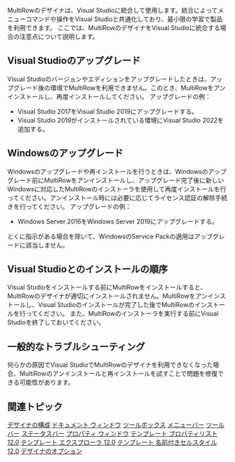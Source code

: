 MultiRowのデザイナは、Visual Studioに統合して使用します。統合によってメニューコマンドや操作をVisual Studioと共通化しており、最小限の学習で製品を利用できます。
ここでは、MultiRowのデザイナをVisual Studioに統合する場合の注意点について説明します。

## Visual Studioのアップグレード

Visual Studioのバージョンやエディションをアップグレードしたときは、アップグレード後の環境でMultiRowを利用できません。このとき、MultiRowをアンインストールし、再度インストールしてください。
アップグレードの例：
* Visual Studio 2017をVisual Studio 2019にアップグレードする。
* Visual Studio 2019がインストールされている環境にVisual Studio 2022を追加する。

## Windowsのアップグレード

Windowsのアップグレードや再インストールを行うときは、Windowsのアップグレード前にMultiRowをアンインストールし、アップグレード完了後に新しいWindowsに対応したMultiRowのインストーラを使用して再度インストールを行ってください。アンインストール時には必要に応じてライセンス認証の解除手続きを行ってください。
アップグレードの例：
* Windows Server 2016をWindows Server 2019にアップグレードする。

とくに指示がある場合を除いて、WindowsのService Packの適用はアップグレードに該当しません。

## Visual Studioとのインストールの順序

Visual Studioをインストールする前にMultiRowをインストールすると、MultiRowのデザイナが適切にインストールされません。MultiRowをアンインストールし、Visual Studioのインストールが完了した後でMultiRowのインストールを行ってください。
また、MultiRowのインストーラを実行する前にVisual Studioを終了しておいてください。

## 一般的なトラブルシューティング

何らかの原因でVisual StudioでMultiRowのデザイナを利用できなくなった場合、MultiRowのアンインストールと再インストールを試すことで問題を修復できる可能性があります。

## 関連トピック

[デザイナの構成](gcdocsite__documentlink?toc-item-id=05b97199-83cf-430b-8e01-192832beb998)
[ドキュメント ウィンドウ](gcdocsite__documentlink?toc-item-id=a50a7056-b7cb-4470-a8b4-968401758377)
[ツールボックス](gcdocsite__documentlink?toc-item-id=d8bffcdf-c91f-4b93-a25a-e563b7dd4e76)
[メニューバー](gcdocsite__documentlink?toc-item-id=8429d9b6-bf1f-4a58-b622-4a4b9448881a)
[ツールバー](gcdocsite__documentlink?toc-item-id=14a24d35-674f-4b1e-bf47-3804df966205)
[ステータスバー](gcdocsite__documentlink?toc-item-id=18b5e2e6-1a18-44e3-affb-0a09b7dae334)
[プロパティ ウィンドウ](gcdocsite__documentlink?toc-item-id=20b4f6f7-2cd2-4a68-a2bf-303d8275bc71)
[テンプレート プロパティリスト 12.0](gcdocsite__documentlink?toc-item-id=30105ebe-62d5-4151-9932-58ee608ba87b)
[テンプレート エクスプローラ 12.0](gcdocsite__documentlink?toc-item-id=3a403f45-7088-4ce8-80bd-577878a61691)
[テンプレート 名前付きセルスタイル 12.0](gcdocsite__documentlink?toc-item-id=b26512cc-0b28-4c99-b040-437484c9e914)
[デザイナのオプション](gcdocsite__documentlink?toc-item-id=2a9146c9-53dd-48ee-b6ef-a3964fe07b78)